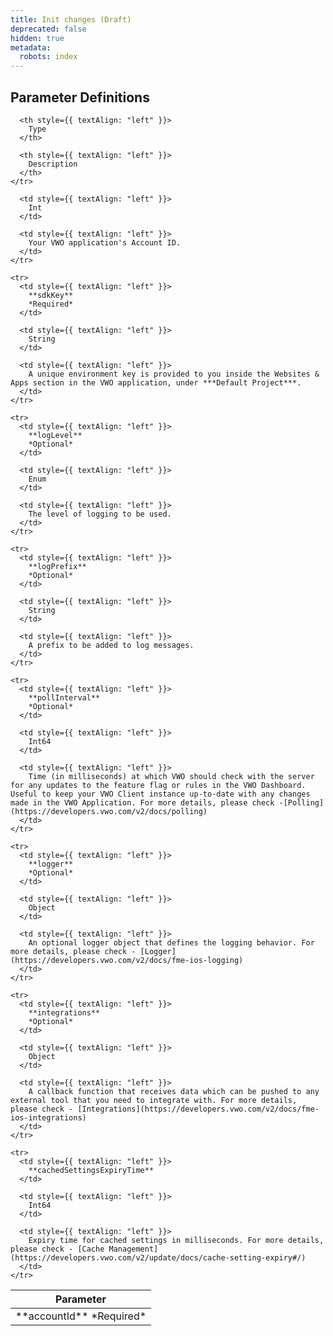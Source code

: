 ```yaml
---
title: Init changes (Draft)
deprecated: false
hidden: true
metadata:
  robots: index
---
```

## Parameter Definitions

<Table align={["left","left","left"]}>
  <thead>
    <tr>
      <th style={{ textAlign: "left" }}>
        Parameter
      </th>

      <th style={{ textAlign: "left" }}>
        Type
      </th>

      <th style={{ textAlign: "left" }}>
        Description
      </th>
    </tr>
  </thead>

  <tbody>
    <tr>
      <td style={{ textAlign: "left" }}>
        **accountId**
        *Required*
      </td>

      <td style={{ textAlign: "left" }}>
        Int
      </td>

      <td style={{ textAlign: "left" }}>
        Your VWO application's Account ID.
      </td>
    </tr>

    <tr>
      <td style={{ textAlign: "left" }}>
        **sdkKey**
        *Required*
      </td>

      <td style={{ textAlign: "left" }}>
        String
      </td>

      <td style={{ textAlign: "left" }}>
        A unique environment key is provided to you inside the Websites & Apps section in the VWO application, under ***Default Project***.
      </td>
    </tr>

    <tr>
      <td style={{ textAlign: "left" }}>
        **logLevel**
        *Optional*
      </td>

      <td style={{ textAlign: "left" }}>
        Enum
      </td>

      <td style={{ textAlign: "left" }}>
        The level of logging to be used.
      </td>
    </tr>

    <tr>
      <td style={{ textAlign: "left" }}>
        **logPrefix**
        *Optional*
      </td>

      <td style={{ textAlign: "left" }}>
        String
      </td>

      <td style={{ textAlign: "left" }}>
        A prefix to be added to log messages.
      </td>
    </tr>

    <tr>
      <td style={{ textAlign: "left" }}>
        **pollInterval**
        *Optional*
      </td>

      <td style={{ textAlign: "left" }}>
        Int64
      </td>

      <td style={{ textAlign: "left" }}>
        Time (in milliseconds) at which VWO should check with the server for any updates to the feature flag or rules in the VWO Dashboard. Useful to keep your VWO Client instance up-to-date with any changes made in the VWO Application. For more details, please check -[Polling](https://developers.vwo.com/v2/docs/polling)
      </td>
    </tr>

    <tr>
      <td style={{ textAlign: "left" }}>
        **logger**
        *Optional*
      </td>

      <td style={{ textAlign: "left" }}>
        Object
      </td>

      <td style={{ textAlign: "left" }}>
        An optional logger object that defines the logging behavior. For more details, please check - [Logger](https://developers.vwo.com/v2/docs/fme-ios-logging)
      </td>
    </tr>

    <tr>
      <td style={{ textAlign: "left" }}>
        **integrations**
        *Optional*
      </td>

      <td style={{ textAlign: "left" }}>
        Object
      </td>

      <td style={{ textAlign: "left" }}>
        A callback function that receives data which can be pushed to any external tool that you need to integrate with. For more details, please check - [Integrations](https://developers.vwo.com/v2/docs/fme-ios-integrations)
      </td>
    </tr>

    <tr>
      <td style={{ textAlign: "left" }}>
        **cachedSettingsExpiryTime**
      </td>

      <td style={{ textAlign: "left" }}>
        Int64
      </td>

      <td style={{ textAlign: "left" }}>
        Expiry time for cached settings in milliseconds. For more details, please check - [Cache Management](https://developers.vwo.com/v2/update/docs/cache-setting-expiry#/)
      </td>
    </tr>
  </tbody>
</Table>